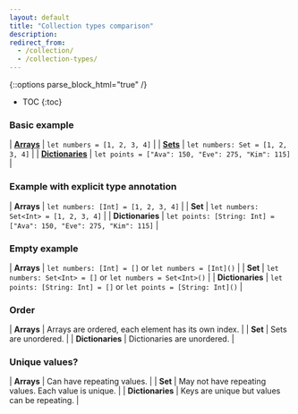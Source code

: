 ```yaml
---
layout: default
title: "Collection types comparison"
description: 
redirect_from: 
  - /collection/
  - /collection-types/
---
```

{::options parse_block_html="true" /}

* TOC
{:toc}

### Basic example

| **[Arrays](/arrays)** | `let numbers = [1, 2, 3, 4]` |
| **[Sets](/sets)** | `let numbers: Set = [1, 2, 3, 4]` |
| **[Dictionaries](/dictionaries)** | `let points = ["Ava": 150, "Eve": 275, "Kim": 115]` |

### Example with explicit type annotation

| **Arrays** | `let numbers: [Int] = [1, 2, 3, 4]` |
| **Set** | `let numbers: Set<Int> = [1, 2, 3, 4]` |
| **Dictionaries** | `let points: [String: Int] = ["Ava": 150, "Eve": 275, "Kim": 115]` |

### Empty example

| **Arrays** | `let numbers: [Int] = []` or `let numbers = [Int]()` |
| **Set** | `let numbers: Set<Int> = []` or `let numbers = Set<Int>()` |
| **Dictionaries** | `let points: [String: Int] = []` or `let points = [String: Int]()` |

### Order

| **Arrays** | Arrays are ordered, each element has its own index. |
| **Set** | Sets are unordered. |
| **Dictionaries** | Dictionaries are unordered. |

### Unique values?

| **Arrays** | Can have repeating values. |
| **Set** | May not have repeating values. Each value is unique. |
| **Dictionaries** | Keys are unique but values can be repeating. |

